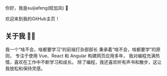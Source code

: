 你好，我是suijiafeng(眭加凤) 👋

欢迎来到我的GitHub主页！

## 关于我 🧑‍💻
我一个“啥不会，啥都要学习”的前端打杂部部长
秉承着“啥不会，啥都要学”的原则，
专注于使用 Vue、React 和 Angular 构建网页应用多年，
我对编程充满热情，喜欢在工作中不断学习和成长。
除了编程，我还喜欢听有声书和散步，这让我放松和保持灵感。
